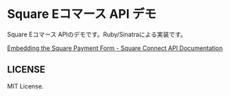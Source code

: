 # Square Eコマース API デモ

Square Eコマース APIのデモです。Ruby/Sinatraによる実装です。

[Embedding the Square Payment Form - Square Connect API Documentation](https://docs.connect.squareup.com/articles/adding-payment-form)

## LICENSE

MIT License.
